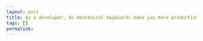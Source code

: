 ```yaml
---
layout: post
title: As a developer, do mechanical keyboards make you more productive?
tags: []
permalink: 
---
```

